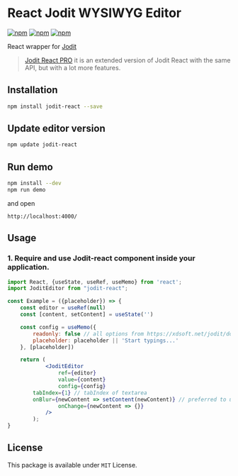 # React Jodit WYSIWYG Editor

[![npm](https://img.shields.io/npm/v/jodit-react.svg)](https://www.npmjs.com/package/jodit-react)
[![npm](https://img.shields.io/npm/dm/jodit-react.svg)](https://www.npmjs.com/package/jodit-react)
[![npm](https://img.shields.io/npm/l/jodit-react.svg)](https://www.npmjs.com/package/jodit-react)

React wrapper for [Jodit](https://xdsoft.net/jodit/)

> [Jodit React PRO](https://xdsoft.net/jodit/pro/) it is an extended version of Jodit React with the same API, but with a lot more features.

## Installation

```bash
npm install jodit-react --save
```

## Update editor version
```bash
npm update jodit-react
```

## Run demo
```bash
npm install --dev
npm run demo
```

and open
```
http://localhost:4000/
```

## Usage

### 1. Require and use Jodit-react component inside your application.

```jsx
import React, {useState, useRef, useMemo} from 'react';
import JoditEditor from "jodit-react";

const Example = ({placeholder}) => {
	const editor = useRef(null)
	const [content, setContent] = useState('')

	const config = useMemo({
		readonly: false // all options from https://xdsoft.net/jodit/doc/,
		placeholder: placeholder || 'Start typings...'
	}, [placeholder])

	return (
            <JoditEditor
            	ref={editor}
                value={content}
                config={config}
		tabIndex={1} // tabIndex of textarea
		onBlur={newContent => setContent(newContent)} // preferred to use only this option to update the content for performance reasons
                onChange={newContent => {}}
            />
        );
}
```


License
-----
This package is available under `MIT` License.

